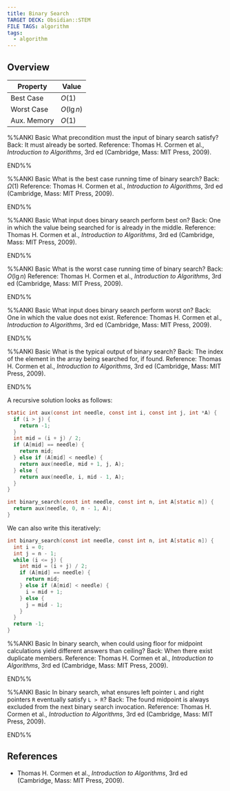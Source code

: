 ```yaml
---
title: Binary Search
TARGET DECK: Obsidian::STEM
FILE TAGS: algorithm
tags:
  - algorithm
---
```


## Overview

Property    | Value
----------- | --------
Best Case   | $O(1)$
Worst Case  | $O(\lg{n})$
Aux. Memory | $O(1)$

%%ANKI
Basic
What precondition must the input of binary search satisfy?
Back: It must already be sorted.
Reference: Thomas H. Cormen et al., *Introduction to Algorithms*, 3rd ed (Cambridge, Mass: MIT Press, 2009).
<!--ID: 1708781334247-->
END%%

%%ANKI
Basic
What is the best case running time of binary search?
Back: $\Omega(1)$
Reference: Thomas H. Cormen et al., *Introduction to Algorithms*, 3rd ed (Cambridge, Mass: MIT Press, 2009).
<!--ID: 1708117310004-->
END%%

%%ANKI
Basic
What input does binary search perform best on?
Back: One in which the value being searched for is already in the middle.
Reference: Thomas H. Cormen et al., *Introduction to Algorithms*, 3rd ed (Cambridge, Mass: MIT Press, 2009).
<!--ID: 1708117310011-->
END%%

%%ANKI
Basic
What is the worst case running time of binary search?
Back: $O(\lg{n})$
Reference: Thomas H. Cormen et al., *Introduction to Algorithms*, 3rd ed (Cambridge, Mass: MIT Press, 2009).
<!--ID: 1708117310015-->
END%%

%%ANKI
Basic
What input does binary search perform worst on?
Back: One in which the value does not exist.
Reference: Thomas H. Cormen et al., *Introduction to Algorithms*, 3rd ed (Cambridge, Mass: MIT Press, 2009).
<!--ID: 1708117310018-->
END%%

%%ANKI
Basic
What is the typical output of binary search?
Back: The index of the element in the array being searched for, if found.
Reference: Thomas H. Cormen et al., *Introduction to Algorithms*, 3rd ed (Cambridge, Mass: MIT Press, 2009).
<!--ID: 1708117310021-->
END%%

A recursive solution looks as follows:

```c
static int aux(const int needle, const int i, const int j, int *A) {
  if (i > j) {
    return -1;
  }
  int mid = (i + j) / 2;
  if (A[mid] == needle) {
    return mid;
  } else if (A[mid] < needle) {
    return aux(needle, mid + 1, j, A);
  } else {
    return aux(needle, i, mid - 1, A);
  }
}

int binary_search(const int needle, const int n, int A[static n]) {
  return aux(needle, 0, n - 1, A);
}
```

We can also write this iteratively:

```c
int binary_search(const int needle, const int n, int A[static n]) {
  int i = 0;
  int j = n - 1;
  while (i <= j) {
    int mid = (i + j) / 2;
    if (A[mid] == needle) {
      return mid;
    } else if (A[mid] < needle) {
      i = mid + 1;
    } else {
      j = mid - 1;
    }
  }
  return -1;
}
```

%%ANKI
Basic
In binary search, when could using floor for midpoint calculations yield different answers than ceiling?
Back: When there exist duplicate members.
Reference: Thomas H. Cormen et al., *Introduction to Algorithms*, 3rd ed (Cambridge, Mass: MIT Press, 2009).
<!--ID: 1708174545522-->
END%%

%%ANKI
Basic
In binary search, what ensures left pointer `L` and right pointers `R` eventually satisfy `L > R`?
Back: The found midpoint is always excluded from the next binary search invocation.
Reference: Thomas H. Cormen et al., *Introduction to Algorithms*, 3rd ed (Cambridge, Mass: MIT Press, 2009).
<!--ID: 1708174545527-->
END%%

## References

* Thomas H. Cormen et al., *Introduction to Algorithms*, 3rd ed (Cambridge, Mass: MIT Press, 2009).

